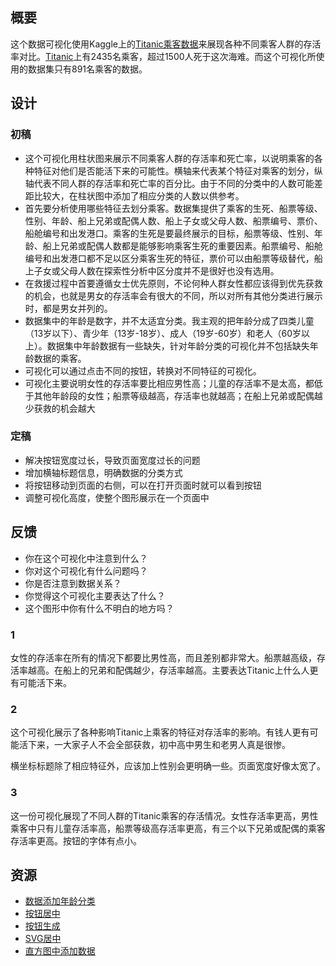 ## 概要

这个数据可视化使用Kaggle上的[Titanic乘客数据](https://www.kaggle.com/c/titanic/data)来展现各种不同乘客人群的存活率对比。[Titanic](https://en.wikipedia.org/wiki/RMS_Titanic)上有2435名乘客，超过1500人死于这次海难。而这个可视化所使用的数据集只有891名乘客的数据。

## 设计

### 初稿

* 这个可视化用柱状图来展示不同乘客人群的存活率和死亡率，以说明乘客的各种特征对他们是否能活下来的可能性。横轴来代表某个特征对乘客的划分，纵轴代表不同人群的存活率和死亡率的百分比。由于不同的分类中的人数可能差距比较大，在柱状图中添加了相应分类的人数以供参考。
* 首先要分析使用哪些特征去划分乘客。数据集提供了乘客的生死、船票等级、性别、年龄、船上兄弟或配偶人数、船上子女或父母人数、船票编号、票价、船舱编号和出发港口。乘客的生死是要最终展示的目标，船票等级、性别、年龄、船上兄弟或配偶人数都是能够影响乘客生死的重要因素。船票编号、船舱编号和出发港口都不足以区分乘客生死的特征，票价可以由船票等级替代，船上子女或父母人数在探索性分析中区分度并不是很好也没有选用。
* 在救援过程中首要遵循女士优先原则，不论何种人群女性都应该得到优先获救的机会，也就是男女的存活率会有很大的不同，所以对所有其他分类进行展示时，都是男女并列的。
* 数据集中的年龄是数字，并不太适宜分类。我主观的把年龄分成了四类儿童（13岁以下）、青少年（13岁-18岁）、成人（19岁-60岁）和老人（60岁以上）。数据集中年龄数据有一些缺失，针对年龄分类的可视化并不包括缺失年龄数据的乘客。
* 可视化可以通过点击不同的按钮，转换对不同特征的可视化。
* 可视化主要说明女性的存活率要比相应男性高；儿童的存活率不是太高，都低于其他年龄段的女性；船票等级越高，存活率也就越高；在船上兄弟或配偶越少获救的机会越大

### 定稿

* 解决按钮宽度过长，导致页面宽度过长的问题
* 增加横轴标题信息，明确数据的分类方式
* 将按钮移动到页面的右侧，可以在打开页面时就可以看到按钮
* 调整可视化高度，使整个图形展示在一个页面中

## 反馈
* 你在这个可视化中注意到什么？
* 你对这个可视化有什么问题吗？
* 你是否注意到数据关系？
* 你觉得这个可视化主要表达了什么？
* 这个图形中你有什么不明白的地方吗？

### 1

女性的存活率在所有的情况下都要比男性高，而且差别都非常大。船票越高级，存活率越高。在船上的兄弟和配偶越少，存活率越高。主要表达Titanic上什么人更有可能活下来。

### 2

这个可视化展示了各种影响Titanic上乘客的特征对存活率的影响。有钱人更有可能活下来，一大家子人不会全部获救，初中高中男生和老男人真是很惨。

横坐标标题除了相应特征外，应该加上性别会更明确一些。页面宽度好像太宽了。

### 3

这一份可视化展现了不同人群的Titanic乘客的存活情况。女性存活率更高，男性乘客中只有儿童存活率高，船票等级高存活率更高，有三个以下兄弟或配偶的乘客存活率更高。按钮的字体有点小。

## 资源

* [数据添加年龄分类](http://pandas.pydata.org/pandas-docs/stable/generated/pandas.cut.html)
* [按钮居中](https://stackoverflow.com/questions/17629788/aligning-buttons-in-css-html-in-one-line-horizontally-w-text)
* [按钮生成](https://stackoverflow.com/questions/15244182/d3-create-buttons-from-an-array-of-string-containing-names)
* [SVG居中](https://stackoverflow.com/questions/28232333/how-to-move-svgs-position-in-d3)
* [直方图中添加数据](https://stackoverflow.com/questions/30788524/d3-bar-chart-append-text-to-bar)